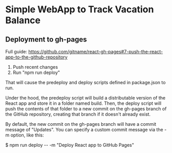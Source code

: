 # Simple WebApp to Track Vacation Balance

## Deployment to gh-pages
Full guide: https://github.com/gitname/react-gh-pages#7-push-the-react-app-to-the-github-repository

1. Push recent changes 
2. Run "npm run deploy"

That will cause the predeploy and deploy scripts defined in package.json to run.

Under the hood, the predeploy script will build a distributable version of the React app and store it in a folder named build. Then, the deploy script will push the contents of that folder to a new commit on the gh-pages branch of the GitHub repository, creating that branch if it doesn't already exist.

By default, the new commit on the gh-pages branch will have a commit message of "Updates". You can specify a custom commit message via the -m option, like this:

$ npm run deploy -- -m "Deploy React app to GitHub Pages"